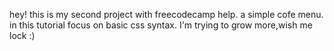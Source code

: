 hey!
this is my second project with freecodecamp help.
a simple cofe menu.
in this tutorial focus on basic css syntax.
I'm trying to grow more,wish me lock :)
